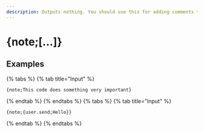 ```yaml
---
description: Outputs nothing. You should use this for adding comments to your code. Child tags are not executed.
---
```

# {note;[...]}
## Examples
{% tabs %}
{% tab title="Input" %}
```text
{note;This code does something very important}
```
{% endtab %}
{% endtabs %}
{% tabs %}
{% tab title="Input" %}
```text
{note;{user.send;Hello}}
```
{% endtab %}
{% endtabs %}